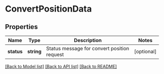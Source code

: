 # ConvertPositionData

## Properties
Name | Type | Description | Notes
------------ | ------------- | ------------- | -------------
**status** | **string** | Status message for convert position request | [optional] 

[[Back to Model list]](../../README.md#documentation-for-models) [[Back to API list]](../../README.md#documentation-for-api-endpoints) [[Back to README]](../../README.md)

